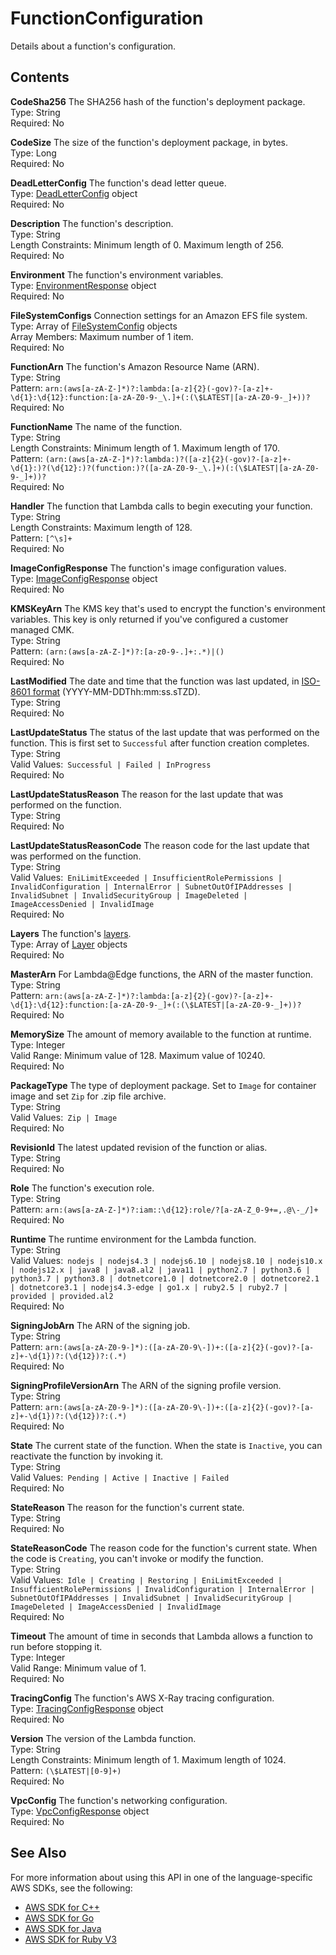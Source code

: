 # FunctionConfiguration<a name="API_FunctionConfiguration"></a>

Details about a function's configuration\.

## Contents<a name="API_FunctionConfiguration_Contents"></a>

 **CodeSha256**   <a name="SSS-Type-FunctionConfiguration-CodeSha256"></a>
The SHA256 hash of the function's deployment package\.  
Type: String  
Required: No

 **CodeSize**   <a name="SSS-Type-FunctionConfiguration-CodeSize"></a>
The size of the function's deployment package, in bytes\.  
Type: Long  
Required: No

 **DeadLetterConfig**   <a name="SSS-Type-FunctionConfiguration-DeadLetterConfig"></a>
The function's dead letter queue\.  
Type: [DeadLetterConfig](API_DeadLetterConfig.md) object  
Required: No

 **Description**   <a name="SSS-Type-FunctionConfiguration-Description"></a>
The function's description\.  
Type: String  
Length Constraints: Minimum length of 0\. Maximum length of 256\.  
Required: No

 **Environment**   <a name="SSS-Type-FunctionConfiguration-Environment"></a>
The function's environment variables\.  
Type: [EnvironmentResponse](API_EnvironmentResponse.md) object  
Required: No

 **FileSystemConfigs**   <a name="SSS-Type-FunctionConfiguration-FileSystemConfigs"></a>
Connection settings for an Amazon EFS file system\.  
Type: Array of [FileSystemConfig](API_FileSystemConfig.md) objects  
Array Members: Maximum number of 1 item\.  
Required: No

 **FunctionArn**   <a name="SSS-Type-FunctionConfiguration-FunctionArn"></a>
The function's Amazon Resource Name \(ARN\)\.  
Type: String  
Pattern: `arn:(aws[a-zA-Z-]*)?:lambda:[a-z]{2}(-gov)?-[a-z]+-\d{1}:\d{12}:function:[a-zA-Z0-9-_\.]+(:(\$LATEST|[a-zA-Z0-9-_]+))?`   
Required: No

 **FunctionName**   <a name="SSS-Type-FunctionConfiguration-FunctionName"></a>
The name of the function\.  
Type: String  
Length Constraints: Minimum length of 1\. Maximum length of 170\.  
Pattern: `(arn:(aws[a-zA-Z-]*)?:lambda:)?([a-z]{2}(-gov)?-[a-z]+-\d{1}:)?(\d{12}:)?(function:)?([a-zA-Z0-9-_\.]+)(:(\$LATEST|[a-zA-Z0-9-_]+))?`   
Required: No

 **Handler**   <a name="SSS-Type-FunctionConfiguration-Handler"></a>
The function that Lambda calls to begin executing your function\.  
Type: String  
Length Constraints: Maximum length of 128\.  
Pattern: `[^\s]+`   
Required: No

 **ImageConfigResponse**   <a name="SSS-Type-FunctionConfiguration-ImageConfigResponse"></a>
The function's image configuration values\.  
Type: [ImageConfigResponse](API_ImageConfigResponse.md) object  
Required: No

 **KMSKeyArn**   <a name="SSS-Type-FunctionConfiguration-KMSKeyArn"></a>
The KMS key that's used to encrypt the function's environment variables\. This key is only returned if you've configured a customer managed CMK\.  
Type: String  
Pattern: `(arn:(aws[a-zA-Z-]*)?:[a-z0-9-.]+:.*)|()`   
Required: No

 **LastModified**   <a name="SSS-Type-FunctionConfiguration-LastModified"></a>
The date and time that the function was last updated, in [ISO\-8601 format](https://www.w3.org/TR/NOTE-datetime) \(YYYY\-MM\-DDThh:mm:ss\.sTZD\)\.  
Type: String  
Required: No

 **LastUpdateStatus**   <a name="SSS-Type-FunctionConfiguration-LastUpdateStatus"></a>
The status of the last update that was performed on the function\. This is first set to `Successful` after function creation completes\.  
Type: String  
Valid Values:` Successful | Failed | InProgress`   
Required: No

 **LastUpdateStatusReason**   <a name="SSS-Type-FunctionConfiguration-LastUpdateStatusReason"></a>
The reason for the last update that was performed on the function\.  
Type: String  
Required: No

 **LastUpdateStatusReasonCode**   <a name="SSS-Type-FunctionConfiguration-LastUpdateStatusReasonCode"></a>
The reason code for the last update that was performed on the function\.  
Type: String  
Valid Values:` EniLimitExceeded | InsufficientRolePermissions | InvalidConfiguration | InternalError | SubnetOutOfIPAddresses | InvalidSubnet | InvalidSecurityGroup | ImageDeleted | ImageAccessDenied | InvalidImage`   
Required: No

 **Layers**   <a name="SSS-Type-FunctionConfiguration-Layers"></a>
The function's [ layers](https://docs.aws.amazon.com/lambda/latest/dg/configuration-layers.html)\.  
Type: Array of [Layer](API_Layer.md) objects  
Required: No

 **MasterArn**   <a name="SSS-Type-FunctionConfiguration-MasterArn"></a>
For Lambda@Edge functions, the ARN of the master function\.  
Type: String  
Pattern: `arn:(aws[a-zA-Z-]*)?:lambda:[a-z]{2}(-gov)?-[a-z]+-\d{1}:\d{12}:function:[a-zA-Z0-9-_]+(:(\$LATEST|[a-zA-Z0-9-_]+))?`   
Required: No

 **MemorySize**   <a name="SSS-Type-FunctionConfiguration-MemorySize"></a>
The amount of memory available to the function at runtime\.   
Type: Integer  
Valid Range: Minimum value of 128\. Maximum value of 10240\.  
Required: No

 **PackageType**   <a name="SSS-Type-FunctionConfiguration-PackageType"></a>
The type of deployment package\. Set to `Image` for container image and set `Zip` for \.zip file archive\.  
Type: String  
Valid Values:` Zip | Image`   
Required: No

 **RevisionId**   <a name="SSS-Type-FunctionConfiguration-RevisionId"></a>
The latest updated revision of the function or alias\.  
Type: String  
Required: No

 **Role**   <a name="SSS-Type-FunctionConfiguration-Role"></a>
The function's execution role\.  
Type: String  
Pattern: `arn:(aws[a-zA-Z-]*)?:iam::\d{12}:role/?[a-zA-Z_0-9+=,.@\-_/]+`   
Required: No

 **Runtime**   <a name="SSS-Type-FunctionConfiguration-Runtime"></a>
The runtime environment for the Lambda function\.  
Type: String  
Valid Values:` nodejs | nodejs4.3 | nodejs6.10 | nodejs8.10 | nodejs10.x | nodejs12.x | java8 | java8.al2 | java11 | python2.7 | python3.6 | python3.7 | python3.8 | dotnetcore1.0 | dotnetcore2.0 | dotnetcore2.1 | dotnetcore3.1 | nodejs4.3-edge | go1.x | ruby2.5 | ruby2.7 | provided | provided.al2`   
Required: No

 **SigningJobArn**   <a name="SSS-Type-FunctionConfiguration-SigningJobArn"></a>
The ARN of the signing job\.  
Type: String  
Pattern: `arn:(aws[a-zA-Z0-9-]*):([a-zA-Z0-9\-])+:([a-z]{2}(-gov)?-[a-z]+-\d{1})?:(\d{12})?:(.*)`   
Required: No

 **SigningProfileVersionArn**   <a name="SSS-Type-FunctionConfiguration-SigningProfileVersionArn"></a>
The ARN of the signing profile version\.  
Type: String  
Pattern: `arn:(aws[a-zA-Z0-9-]*):([a-zA-Z0-9\-])+:([a-z]{2}(-gov)?-[a-z]+-\d{1})?:(\d{12})?:(.*)`   
Required: No

 **State**   <a name="SSS-Type-FunctionConfiguration-State"></a>
The current state of the function\. When the state is `Inactive`, you can reactivate the function by invoking it\.  
Type: String  
Valid Values:` Pending | Active | Inactive | Failed`   
Required: No

 **StateReason**   <a name="SSS-Type-FunctionConfiguration-StateReason"></a>
The reason for the function's current state\.  
Type: String  
Required: No

 **StateReasonCode**   <a name="SSS-Type-FunctionConfiguration-StateReasonCode"></a>
The reason code for the function's current state\. When the code is `Creating`, you can't invoke or modify the function\.  
Type: String  
Valid Values:` Idle | Creating | Restoring | EniLimitExceeded | InsufficientRolePermissions | InvalidConfiguration | InternalError | SubnetOutOfIPAddresses | InvalidSubnet | InvalidSecurityGroup | ImageDeleted | ImageAccessDenied | InvalidImage`   
Required: No

 **Timeout**   <a name="SSS-Type-FunctionConfiguration-Timeout"></a>
The amount of time in seconds that Lambda allows a function to run before stopping it\.  
Type: Integer  
Valid Range: Minimum value of 1\.  
Required: No

 **TracingConfig**   <a name="SSS-Type-FunctionConfiguration-TracingConfig"></a>
The function's AWS X\-Ray tracing configuration\.  
Type: [TracingConfigResponse](API_TracingConfigResponse.md) object  
Required: No

 **Version**   <a name="SSS-Type-FunctionConfiguration-Version"></a>
The version of the Lambda function\.  
Type: String  
Length Constraints: Minimum length of 1\. Maximum length of 1024\.  
Pattern: `(\$LATEST|[0-9]+)`   
Required: No

 **VpcConfig**   <a name="SSS-Type-FunctionConfiguration-VpcConfig"></a>
The function's networking configuration\.  
Type: [VpcConfigResponse](API_VpcConfigResponse.md) object  
Required: No

## See Also<a name="API_FunctionConfiguration_SeeAlso"></a>

For more information about using this API in one of the language\-specific AWS SDKs, see the following:
+  [AWS SDK for C\+\+](https://docs.aws.amazon.com/goto/SdkForCpp/lambda-2015-03-31/FunctionConfiguration) 
+  [AWS SDK for Go](https://docs.aws.amazon.com/goto/SdkForGoV1/lambda-2015-03-31/FunctionConfiguration) 
+  [AWS SDK for Java](https://docs.aws.amazon.com/goto/SdkForJava/lambda-2015-03-31/FunctionConfiguration) 
+  [AWS SDK for Ruby V3](https://docs.aws.amazon.com/goto/SdkForRubyV3/lambda-2015-03-31/FunctionConfiguration) 